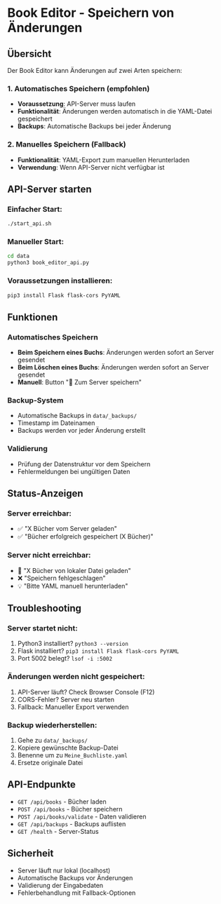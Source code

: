 # Book Editor - Speichern von Änderungen

## Übersicht

Der Book Editor kann Änderungen auf zwei Arten speichern:

### 1. Automatisches Speichern (empfohlen)
- **Voraussetzung**: API-Server muss laufen
- **Funktionalität**: Änderungen werden automatisch in die YAML-Datei gespeichert
- **Backups**: Automatische Backups bei jeder Änderung

### 2. Manuelles Speichern (Fallback)
- **Funktionalität**: YAML-Export zum manuellen Herunterladen
- **Verwendung**: Wenn API-Server nicht verfügbar ist

## API-Server starten

### Einfacher Start:
```bash
./start_api.sh
```

### Manueller Start:
```bash
cd data
python3 book_editor_api.py
```

### Voraussetzungen installieren:
```bash
pip3 install Flask flask-cors PyYAML
```

## Funktionen

### Automatisches Speichern
- **Beim Speichern eines Buchs**: Änderungen werden sofort an Server gesendet
- **Beim Löschen eines Buchs**: Änderungen werden sofort an Server gesendet
- **Manuell**: Button "💾 Zum Server speichern"

### Backup-System
- Automatische Backups in `data/_backups/`
- Timestamp im Dateinamen
- Backups werden vor jeder Änderung erstellt

### Validierung
- Prüfung der Datenstruktur vor dem Speichern
- Fehlermeldungen bei ungültigen Daten

## Status-Anzeigen

### Server erreichbar:
- ✅ "X Bücher vom Server geladen"
- ✅ "Bücher erfolgreich gespeichert (X Bücher)"

### Server nicht erreichbar:
- 📁 "X Bücher von lokaler Datei geladen"
- ❌ "Speichern fehlgeschlagen"
- 💡 "Bitte YAML manuell herunterladen"

## Troubleshooting

### Server startet nicht:
1. Python3 installiert? `python3 --version`
2. Flask installiert? `pip3 install Flask flask-cors PyYAML`
3. Port 5002 belegt? `lsof -i :5002`

### Änderungen werden nicht gespeichert:
1. API-Server läuft? Check Browser Console (F12)
2. CORS-Fehler? Server neu starten
3. Fallback: Manueller Export verwenden

### Backup wiederherstellen:
1. Gehe zu `data/_backups/`
2. Kopiere gewünschte Backup-Datei
3. Benenne um zu `Meine_Buchliste.yaml`
4. Ersetze originale Datei

## API-Endpunkte

- `GET /api/books` - Bücher laden
- `POST /api/books` - Bücher speichern
- `POST /api/books/validate` - Daten validieren
- `GET /api/backups` - Backups auflisten
- `GET /health` - Server-Status

## Sicherheit

- Server läuft nur lokal (localhost)
- Automatische Backups vor Änderungen
- Validierung der Eingabedaten
- Fehlerbehandlung mit Fallback-Optionen
